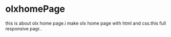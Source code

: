 # olxhomePage
this is about olx home page.i make olx home page with html and css.this full responsive pagr..
